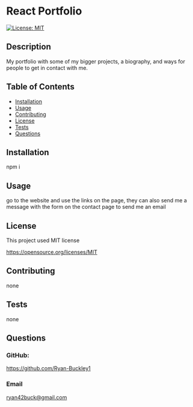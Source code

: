 # React Portfolio
  [![License: MIT](https://img.shields.io/badge/License-MIT-yellow.svg)](https://opensource.org/licenses/MIT)
  
  ## Description
  My portfolio with some of my bigger projects, a biography, and ways for people to get in contact with me.

  ## Table of Contents

  - [Installation](#installation)
  - [Usage](#usage)
  - [Contributing](#contributing)
  - [License](#license)
  - [Tests](#tests)
  - [Questions](#questions)

  ## Installation
  npm i

  ## Usage
  go to the website and use the links on the page, they can also send me a message with the form on the contact page to send me an email 

  
## License


This project used MIT license

https://opensource.org/licenses/MIT
    

  ## Contributing
  none

  ## Tests
  none

  ## Questions
  ### GitHub:
  https://github.com/Ryan-Buckley1
  ### Email
  ryan42buck@gmail.com
